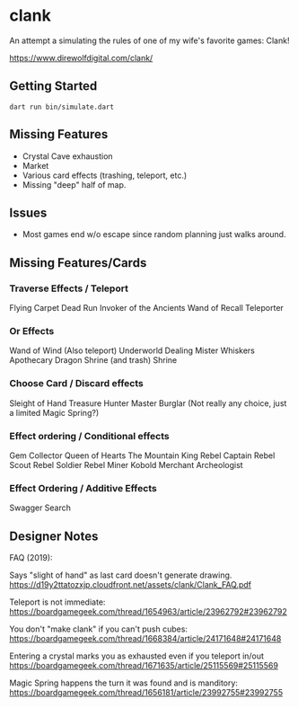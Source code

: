 # clank

An attempt a simulating the rules of one of my wife's favorite games: Clank!

https://www.direwolfdigital.com/clank/


## Getting Started

```
dart run bin/simulate.dart
```

## Missing Features
* Crystal Cave exhaustion
* Market
* Various card effects (trashing, teleport, etc.)
* Missing "deep" half of map.

## Issues
* Most games end w/o escape since random planning just walks around.

## Missing Features/Cards

### Traverse Effects / Teleport
Flying Carpet
Dead Run
Invoker of the Ancients
Wand of Recall
Teleporter

### Or Effects
Wand of Wind (Also teleport)
Underworld Dealing
Mister Whiskers
Apothecary
Dragon Shrine (and trash)
Shrine

### Choose Card / Discard effects
Sleight of Hand
Treasure Hunter
Master Burglar (Not really any choice, just a limited Magic Spring?)

### Effect ordering / Conditional effects
Gem Collector
Queen of Hearts
The Mountain King
Rebel Captain
Rebel Scout
Rebel Soldier
Rebel Miner
Kobold Merchant
Archeologist

### Effect Ordering / Additive Effects
Swagger
Search

## Designer Notes
FAQ (2019):

Says "slight of hand" as last card doesn't generate drawing.
https://d19y2ttatozxjp.cloudfront.net/assets/clank/Clank_FAQ.pdf

Teleport is not immediate:
https://boardgamegeek.com/thread/1654963/article/23962792#23962792

You don't "make clank" if you can't push cubes:
https://boardgamegeek.com/thread/1668384/article/24171648#24171648

Entering a crystal marks you as exhausted even  if you teleport in/out
https://boardgamegeek.com/thread/1671635/article/25115569#25115569

Magic Spring happens the turn it was found and is manditory:
https://boardgamegeek.com/thread/1656181/article/23992755#23992755
